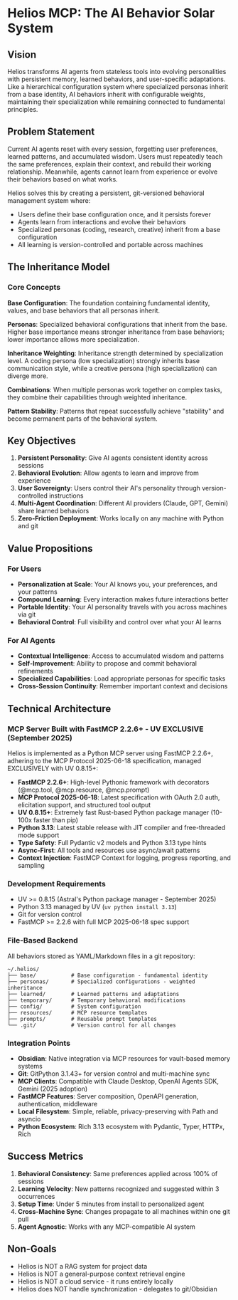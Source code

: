 # Helios MCP: The AI Behavior Solar System

## Vision

Helios transforms AI agents from stateless tools into evolving personalities with persistent memory, learned behaviors, and user-specific adaptations. Like a hierarchical configuration system where specialized personas inherit from a base identity, AI behaviors inherit with configurable weights, maintaining their specialization while remaining connected to fundamental principles.

## Problem Statement

Current AI agents reset with every session, forgetting user preferences, learned patterns, and accumulated wisdom. Users must repeatedly teach the same preferences, explain their context, and rebuild their working relationship. Meanwhile, agents cannot learn from experience or evolve their behaviors based on what works.

Helios solves this by creating a persistent, git-versioned behavioral management system where:
- Users define their base configuration once, and it persists forever
- Agents learn from interactions and evolve their behaviors
- Specialized personas (coding, research, creative) inherit from a base configuration
- All learning is version-controlled and portable across machines

## The Inheritance Model

### Core Concepts

**Base Configuration**: The foundation containing fundamental identity, values, and base behaviors that all personas inherit.

**Personas**: Specialized behavioral configurations that inherit from the base. Higher base importance means stronger inheritance from base behaviors; lower importance allows more specialization.

**Inheritance Weighting**: Inheritance strength determined by specialization level. A coding persona (low specialization) strongly inherits base communication style, while a creative persona (high specialization) can diverge more.

**Combinations**: When multiple personas work together on complex tasks, they combine their capabilities through weighted inheritance.

**Pattern Stability**: Patterns that repeat successfully achieve "stability" and become permanent parts of the behavioral system.

## Key Objectives

1. **Persistent Personality**: Give AI agents consistent identity across sessions
2. **Behavioral Evolution**: Allow agents to learn and improve from experience  
3. **User Sovereignty**: Users control their AI's personality through version-controlled instructions
4. **Multi-Agent Coordination**: Different AI providers (Claude, GPT, Gemini) share learned behaviors
5. **Zero-Friction Deployment**: Works locally on any machine with Python and git

## Value Propositions

### For Users
- **Personalization at Scale**: Your AI knows you, your preferences, and your patterns
- **Compound Learning**: Every interaction makes future interactions better
- **Portable Identity**: Your AI personality travels with you across machines via git
- **Behavioral Control**: Full visibility and control over what your AI learns

### For AI Agents  
- **Contextual Intelligence**: Access to accumulated wisdom and patterns
- **Self-Improvement**: Ability to propose and commit behavioral refinements
- **Specialized Capabilities**: Load appropriate personas for specific tasks
- **Cross-Session Continuity**: Remember important context and decisions

## Technical Architecture

### MCP Server Built with FastMCP 2.2.6+ - UV EXCLUSIVE (September 2025)
Helios is implemented as a Python MCP server using FastMCP 2.2.6+, adhering to the MCP Protocol 2025-06-18 specification, managed EXCLUSIVELY with UV 0.8.15+:

- **FastMCP 2.2.6+**: High-level Pythonic framework with decorators (@mcp.tool, @mcp.resource, @mcp.prompt)
- **MCP Protocol 2025-06-18**: Latest specification with OAuth 2.0 auth, elicitation support, and structured tool output
- **UV 0.8.15+**: Extremely fast Rust-based Python package manager (10-100x faster than pip)
- **Python 3.13**: Latest stable release with JIT compiler and free-threaded mode support
- **Type Safety**: Full Pydantic v2 models and Python 3.13 type hints
- **Async-First**: All tools and resources use async/await patterns
- **Context Injection**: FastMCP Context for logging, progress reporting, and sampling

### Development Requirements
- UV >= 0.8.15 (Astral's Python package manager - September 2025)
- Python 3.13 managed by UV (`uv python install 3.13`)
- Git for version control
- FastMCP >= 2.2.6 with full MCP 2025-06-18 spec support

### File-Based Backend
All behaviors stored as YAML/Markdown files in a git repository:
```
~/.helios/
├── base/           # Base configuration - fundamental identity
├── personas/       # Specialized configurations - weighted inheritance
├── learned/        # Learned patterns and adaptations
├── temporary/      # Temporary behavioral modifications
├── config/         # System configuration
├── resources/      # MCP resource templates
├── prompts/        # Reusable prompt templates
└── .git/           # Version control for all changes
```

### Integration Points
- **Obsidian**: Native integration via MCP resources for vault-based memory systems
- **Git**: GitPython 3.1.43+ for version control and multi-machine sync
- **MCP Clients**: Compatible with Claude Desktop, OpenAI Agents SDK, Gemini (2025 adoption)
- **FastMCP Features**: Server composition, OpenAPI generation, authentication, middleware
- **Local Filesystem**: Simple, reliable, privacy-preserving with Path and asyncio
- **Python Ecosystem**: Rich 3.13 ecosystem with Pydantic, Typer, HTTPx, Rich

## Success Metrics

1. **Behavioral Consistency**: Same preferences applied across 100% of sessions
2. **Learning Velocity**: New patterns recognized and suggested within 3 occurrences
3. **Setup Time**: Under 5 minutes from install to personalized agent
4. **Cross-Machine Sync**: Changes propagate to all machines within one git pull
5. **Agent Agnostic**: Works with any MCP-compatible AI system

## Non-Goals

- Helios is NOT a RAG system for project data
- Helios is NOT a general-purpose context retrieval engine
- Helios is NOT a cloud service - it runs entirely locally
- Helios does NOT handle synchronization - delegates to git/Obsidian
